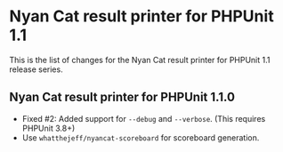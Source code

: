 Nyan Cat result printer for PHPUnit 1.1
=======================================

This is the list of changes for the Nyan Cat result printer for PHPUnit 1.1 release series.

Nyan Cat result printer for PHPUnit 1.1.0
-----------------------------------------

* Fixed #2: Added support for `--debug` and `--verbose`. (This requires PHPUnit 3.8+)
* Use `whatthejeff/nyancat-scoreboard` for scoreboard generation.